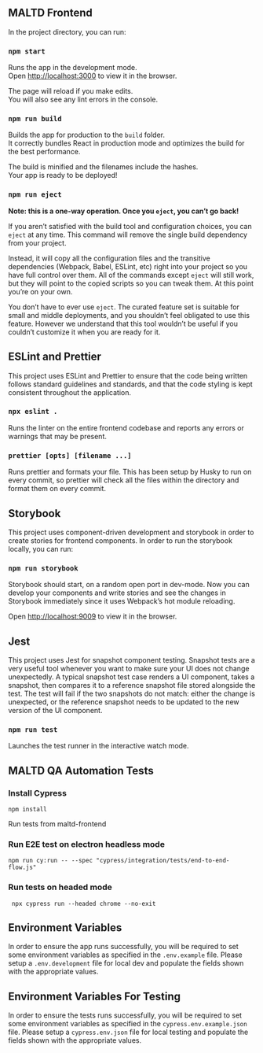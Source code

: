 ## MALTD Frontend

In the project directory, you can run:

### `npm start`

Runs the app in the development mode.<br />
Open [http://localhost:3000](http://localhost:3000) to view it in the browser.

The page will reload if you make edits.<br />
You will also see any lint errors in the console.

### `npm run build`

Builds the app for production to the `build` folder.<br />
It correctly bundles React in production mode and optimizes the build for the best performance.

The build is minified and the filenames include the hashes.<br />
Your app is ready to be deployed!

### `npm run eject`

**Note: this is a one-way operation. Once you `eject`, you can’t go back!**

If you aren’t satisfied with the build tool and configuration choices, you can `eject` at any time. This command will remove the single build dependency from your project.

Instead, it will copy all the configuration files and the transitive dependencies (Webpack, Babel, ESLint, etc) right into your project so you have full control over them. All of the commands except `eject` will still work, but they will point to the copied scripts so you can tweak them. At this point you’re on your own.

You don’t have to ever use `eject`. The curated feature set is suitable for small and middle deployments, and you shouldn’t feel obligated to use this feature. However we understand that this tool wouldn’t be useful if you couldn’t customize it when you are ready for it.

## ESLint and Prettier

This project uses ESLint and Prettier to ensure that the code being written follows standard guidelines and standards, and that the code styling is kept consistent throughout the application.

### `npx eslint .`

Runs the linter on the entire frontend codebase and reports any errors or warnings that may be present.

### `prettier [opts] [filename ...]`

Runs prettier and formats your file. This has been setup by Husky to run on every commit, so prettier will check all the files within the directory and format them on every commit.

## Storybook

This project uses component-driven development and storybook in order to create stories for frontend components. In order to run the storybook locally, you can run:

### `npm run storybook`

Storybook should start, on a random open port in dev-mode. Now you can develop your components and write stories and see the changes in Storybook immediately since it uses Webpack’s hot module reloading.<br />

Open [http://localhost:9009](http://localhost:9009) to view it in the browser.

## Jest

This project uses Jest for snapshot component testing. Snapshot tests are a very useful tool whenever you want to make sure your UI does not change unexpectedly. A typical snapshot test case renders a UI component, takes a snapshot, then compares it to a reference snapshot file stored alongside the test. The test will fail if the two snapshots do not match: either the change is unexpected, or the reference snapshot needs to be updated to the new version of the UI component.

### `npm run test`

Launches the test runner in the interactive watch mode.

## MALTD QA Automation Tests

### Install Cypress

```
npm install
```

Run tests from maltd-frontend

### Run E2E test on electron headless mode

```
npm run cy:run -- --spec "cypress/integration/tests/end-to-end-flow.js"
```

### Run tests on headed mode

```
 npx cypress run --headed chrome --no-exit
```

## Environment Variables

In order to ensure the app runs successfully, you will be required to set some environment variables as specified in the `.env.example` file. Please setup a `.env.development` file for local dev and populate the fields shown with the appropriate values.

## Environment Variables For Testing

In order to ensure the tests runs successfully, you will be required to set some environment variables as specified in the `cypress.env.example.json` file. Please setup a `cypress.env.json` file for local testing and populate the fields shown with the appropriate values.

